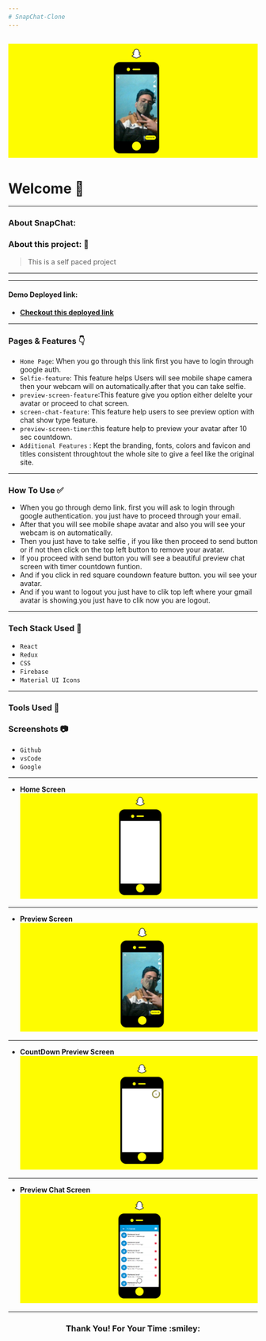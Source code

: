 ```yaml
---
# SnapChat-Clone
---
```

![SnapChat-Clone](https://github.com/mm-asraf/snapchat-clone/blob/master/screenshot/snapshot.png)
---
# Welcome :wave:
---
### About SnapChat:
> 



### About this project: :raised_hands:

> This is a self paced project 

---

<!-- #### Demo Video: 
- **[Checkout The Demo Video On drive]()** -->

---
#### Demo Deployed link:
- **[Checkout this deployed link](https://snapchat-clone-a57e9.web.app/)**
---




### Pages & Features :point_down:

- `Home Page`: When you go through this link first you have to login through google auth. 
- `Selfie-feature`: This feature helps Users will see mobile shape camera then your webcam will on automatically.after that you can take selfie.
- `preview-screen-feature`:This feature give you option either delelte your avatar or proceed to chat screen.
- `screen-chat-feature`: This feature help users to see preview option with chat show type feature.
- `preview-screen-timer`:this feature help to preview your avatar after 10 sec countdown. 
- `Additional Features` : Kept the branding, fonts, colors and favicon and titles consistent throughtout the whole site to give a feel like the original site.

---

### How To Use ✅
- When you go through demo link. first you will ask to login through google authentication. you just have to proceed through your email.
- After that you will see mobile shape avatar and also you will see your webcam is on automatically. 
- Then you just have to take selfie , if you like then proceed to send button or if not then click on the top left button to remove your avatar.
- If you proceed with send button you will see a beautiful preview chat screen with timer countdown funtion.
- And if you click in red square coundown feature button. you wil see your avatar.
- And if you want to logout you just have to clik top left where your gmail avatar is showing.you just have to clik now you are logout.


---

### Tech Stack Used :wrench:

- `React`
- `Redux`
- `CSS`
- `Firebase`
- `Material UI Icons`


---
### Tools Used 🔧
### Screenshots :camera:
- `Github`
- `vsCode`
- `Google`
---
- **Home Screen**
![Home Screen](https://github.com/mm-asraf/snapchat-clone/blob/master/screenshot/homeavatar.png)
---

- **Preview Screen**
![Preview Screen](https://github.com/mm-asraf/snapchat-clone/blob/master/screenshot/snapshot.png)
---

- **CountDown Preview Screen**
![Countdown Preview Screen](https://github.com/mm-asraf/snapchat-clone/blob/master/screenshot/snapavatar.png)
---

- **Preview Chat Screen**
![Preview Chat Screen](https://github.com/mm-asraf/snapchat-clone/blob/master/screenshot/snapscreen.png)
---
<h3 align="center">Thank You! For Your Time :smiley:</h3>

